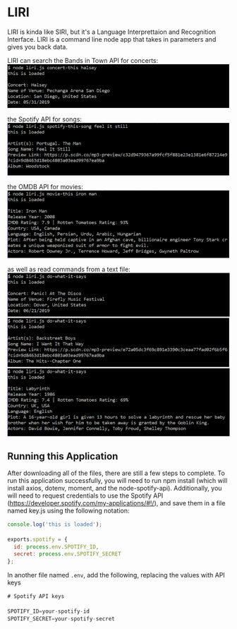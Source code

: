 # LIRI

LIRI is kinda like SIRI, but it's a Language Interprettaion and Recognition Interface. LIRI is a command line node app that takes in parameters and gives you back data.

LIRI can search the Bands in Town API for concerts:
![concert-this](/assets/concert.PNG)

the Spotify API for songs:
![spotify-this-song](/assets/spotify.PNG)

the OMDB API for movies:
![movie-this](/assets/movie.PNG)

as well as read commands from a text file:
![read concert-this](/assets/doit_1.PNG)
![read spotify-this-song](/assets/doit_2.PNG)
![read movie-this](/assets/doit_3.PNG)


## Running this Application
After downloading all of the files, there are still a few steps to complete.
To run this application successfully, you will need to run npm install (which will install axios, dotenv, moment, and the node-spotify-api).
Additionally, you will need to request credentials to use the Spotify API (https://developer.spotify.com/my-applications/#!/), and save them in a file named key.js using the following notation:

```js
console.log('this is loaded');

exports.spotify = {
  id: process.env.SPOTIFY_ID,
  secret: process.env.SPOTIFY_SECRET
};
```

In another file named `.env`, add the following, replacing the values with API keys

```js
# Spotify API keys

SPOTIFY_ID=your-spotify-id
SPOTIFY_SECRET=your-spotify-secret

```
